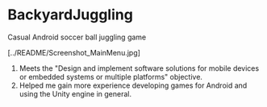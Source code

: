 # BackyardJuggling

Casual Android soccer ball juggling game

[../README/Screenshot_MainMenu.jpg]
1. Meets the "Design and implement software solutions for mobile devices or embedded systems or multiple platforms" objective.
2. Helped me gain more experience developing games for Android and using the Unity engine in general.
